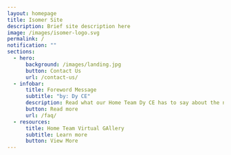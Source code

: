 ```yaml
---
layout: homepage
title: Isomer Site
description: Brief site description here
image: /images/isomer-logo.svg
permalink: /
notification: ""
sections:
  - hero:
      background: /images/landing.jpg
      button: Contact Us
      url: /contact-us/
  - infobar:
      title: Foreword Message
      subtitle: "by: Dy CE"
      description: Read what our Home Team Dy CE has to say about the new vritual gallery
      button: Read more
      url: /faq/
  - resources:
      title: Home Team Virtual GAllery
      subtitle: Learn more
      button: View More
---
```

